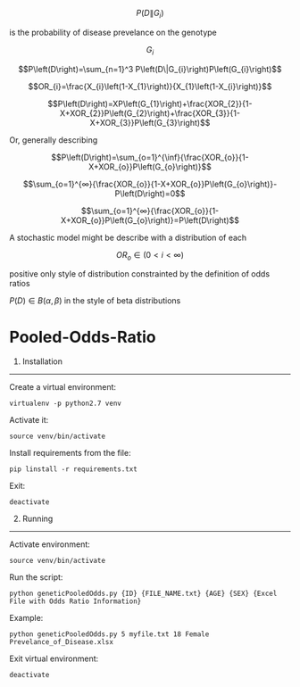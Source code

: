 $$P\left(D\|G_{i}\right)$$ 

is the probability of disease prevelance on the genotype 

$$G_{i}$$

$$P\left(D\right)=\sum_{n=1}^3 P\left(D\|G_{i}\right)P\left(G_{i}\right)$$

$$OR_{i}=\frac{X_{i}\left(1-X_{1}\right)}{X_{1}\left(1-X_{i}\right)}$$

$$P\left(D\right)=XP\left(G_{1}\right)+\frac{XOR_{2}}{1-X+XOR_{2}}P\left(G_{2}\right)+\frac{XOR_{3}}{1-X+XOR_{3}}P\left(G_{3}\right)$$

Or, generally describing

$$P\left(D\right)=\sum_{o=1}^{\inf}{\frac{XOR_{o}}{1-X+XOR_{o}}P\left(G_{o}\right)}$$

$$\sum_{o=1}^{∞}{\frac{XOR_{o}}{1-X+XOR_{o}}P\left(G_{o}\right)}-P\left(D\right)=0$$

$$\sum_{o=1}^{∞}{\frac{XOR_{o}}{1-X+XOR_{o}}P\left(G_{o}\right)}=P\left(D\right)$$

A stochastic model might be describe with a distribution of each 

$$OR_{o} \in \left(0\lt i\lt ∞ \right)$$

positive only style of distribution constrainted by the definition of odds ratios

$P\left(D\right)\in B\left(\alpha,\beta\right)$ in the style of beta distributions

Pooled-Odds-Ratio
=================

1. Installation
---------------
Create a virtual environment:
```
virtualenv -p python2.7 venv
```

Activate it:
```
source venv/bin/activate
```

Install requirements from the file:
```
pip linstall -r requirements.txt
```

Exit:
```
deactivate
```

2. Running
----------
Activate environment:
```
source venv/bin/activate
```

Run the script:
```
python geneticPooledOdds.py {ID} {FILE_NAME.txt} {AGE} {SEX} {Excel File with Odds Ratio Information}
```

Example:
```
python geneticPooledOdds.py 5 myfile.txt 18 Female Prevelance_of_Disease.xlsx
```

Exit virtual environment:
```
deactivate
```
